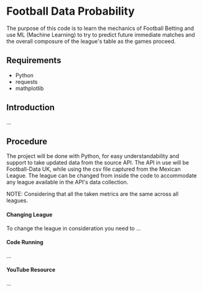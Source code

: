 # Football Data Probability
The purpose of this code is to learn the mechanics of Football Betting and use ML (Machine Learning) to try to predict future immediate matches and the overall composure of the league's table as the games proceed.

## Requirements
- Python
- requests
- mathplotlib

## Introduction
...

## Procedure
The project will be done with Python, for easy understandability and support to take updated data from the source API. The API in use will be Football-Data UK, while using the csv file captured from the Mexican League. The league can be changed from inside the code to accommodate any league available in the API's data collection.

NOTE: Considering that all the taken metrics are the same across all leagues.

#### Changing League 
To change the league in consideration you need to ...

#### Code Running
...

#### YouTube Resource
...
